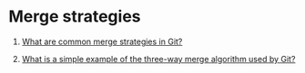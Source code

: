 # Merge strategies

1. [What are common merge strategies in Git?](common-strategies/common_strategies.md)

2. [What is a simple example of the three-way merge algorithm used by Git?](three-way-algorithm/three_way_algoritm.md)

